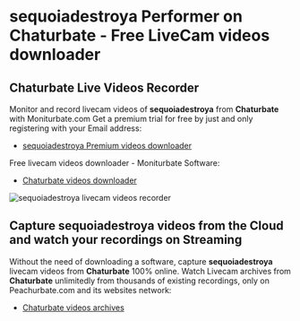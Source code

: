 # sequoiadestroya Performer on Chaturbate - Free LiveCam videos downloader

## Chaturbate Live Videos Recorder

Monitor and record livecam videos of **sequoiadestroya** from **Chaturbate** with Moniturbate.com
Get a premium trial for free by just and only registering with your Email address:
* [sequoiadestroya Premium videos downloader](https://moniturbate.com/request-demo-licence-key.html)

Free livecam videos downloader - Moniturbate Software:
* [Chaturbate videos downloader](https://moniturbate.com/moniturbate-download-software.html)

![sequoiadestroya livecam videos recorder](https://peachurnet.com/templates/moniturbate-software.png)


## Capture sequoiadestroya videos from the Cloud and watch your recordings on Streaming

Without the need of downloading a software, capture **sequoiadestroya** livecam videos from **Chaturbate** 100% online.
Watch Livecam archives from **Chaturbate** unlimitedly from thousands of existing recordings, only on Peachurbate.com and its websites network:
* [Chaturbate videos archives](https://peachurnet.com/)